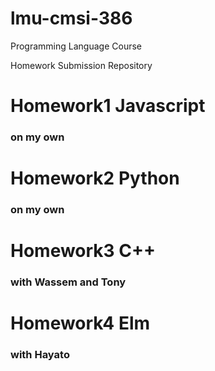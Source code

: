 # lmu-cmsi-386
Programming Language Course

Homework Submission Repository

# Homework1 Javascript
### on my own

# Homework2 Python
### on my own

# Homework3  C++
### with Wassem and Tony

# Homework4  Elm
### with Hayato

